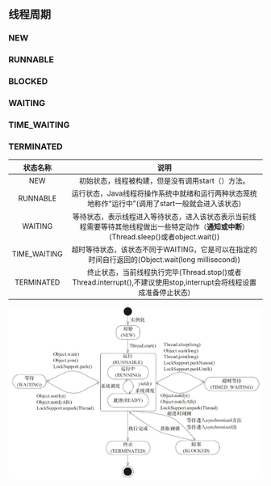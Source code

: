 ## 线程周期

### NEW

### RUNNABLE

### BLOCKED

### WAITING

### TIME_WAITING

### TERMINATED

|   状态名称   |                             说明                             |
| :----------: | :----------------------------------------------------------: |
|     NEW      |      初始状态，线程被构建，但是没有调用start（）方法。       |
|   RUNNABLE   | 运行状态，Java线程将操作系统中就绪和运行两种状态笼统地称作“运行中”(调用了start一般就会进入该状态) |
|   WAITING    | 等待状态，表示线程进入等待状态，进入该状态表示当前线程需要等待其他线程做出一些特定动作（**通知或中断**）(Thread.sleep()或者object.wait()) |
| TIME_WAITING | 超时等待状态，该状态不同于WAITING，它是可以在指定的时间自行返回的(Object.wait(long millisecond)) |
|  TERMINATED  | 终止状态，当前线程执行完毕(Thread.stop()或者Thread.interrupt(),不建议使用stop,interrupt会将线程设置成准备停止状态) |

![image-20200618215831624](image-20200618215831624.png)

